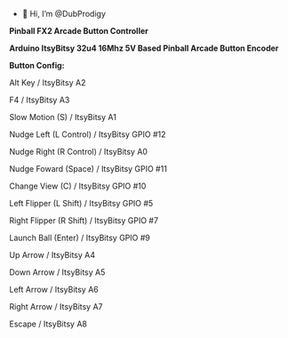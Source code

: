 - 👋 Hi, I’m @DubProdigy

**Pinball FX2 Arcade Button Controller**

**Arduino ItsyBitsy 32u4 16Mhz 5V Based Pinball Arcade Button Encoder**


**Button Config:**


Alt Key / ItsyBitsy A2

F4 / ItsyBitsy A3

Slow Motion (S) / ItsyBitsy A1

Nudge Left (L Control) / ItsyBitsy GPIO #12

Nudge Right (R Control) / ItsyBitsy A0

Nudge Foward (Space) / ItsyBitsy GPIO #11

Change View  (C) / ItsyBitsy GPIO #10

Left Flipper (L Shift) / ItsyBitsy GPIO #5

Right Flipper (R Shift) / ItsyBitsy GPIO #7

Launch Ball (Enter) / ItsyBitsy GPIO #9

Up Arrow / ItsyBitsy A4

Down Arrow / ItsyBitsy A5

Left Arrow / ItsyBitsy A6

Right Arrow / ItsyBitsy A7

Escape / ItsyBitsy A8
